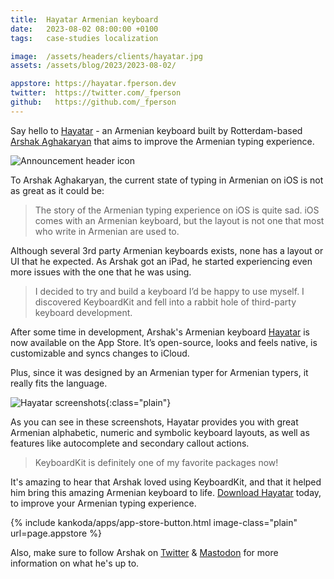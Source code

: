 ```yaml
---
title:  Hayatar Armenian keyboard
date:   2023-08-02 08:00:00 +0100
tags:   case-studies localization

image:  /assets/headers/clients/hayatar.jpg
assets: /assets/blog/2023/2023-08-02/

appstore: https://hayatar.fperson.dev
twitter:  https://twitter.com/_fperson
github:   https://github.com/_fperson
---
```


Say hello to [Hayatar]({{page.appstore}}) - an Armenian keyboard built by Rotterdam-based [Arshak Aghakaryan]({{page.twitter}}) that aims to improve the Armenian typing experience.

![Announcement header icon]({{page.image}})

To Arshak Aghakaryan, the current state of typing in Armenian on iOS is not as great as it could be:

> The story of the Armenian typing experience on iOS is quite sad. iOS comes with an Armenian keyboard, but the layout is not one that most who write in Armenian are used to. 

Although several 3rd party Armenian keyboards exists, none has a layout or UI that he expected. As Arshak got an iPad, he started experiencing even more issues with the one that he was using.

> I decided to try and build a keyboard I’d be happy to use myself. I discovered KeyboardKit and fell into a rabbit hole of third-party keyboard development.

After some time in development, Arshak's Armenian keyboard [Hayatar]({{page.appstore}}) is now available on the App Store. It’s open-source, looks and feels native, is customizable and syncs changes to iCloud. 

Plus, since it was designed by an Armenian typer for Armenian typers, it really fits the language.

![Hayatar screenshots]({{page.assets}}screenshots.png){:class="plain"}

As you can see in these screenshots, Hayatar provides you with great Armenian alphabetic, numeric and symbolic keyboard layouts, as well as features like autocomplete and secondary callout actions.

> KeyboardKit is definitely one of my favorite packages now!

It's amazing to hear that Arshak loved using KeyboardKit, and that it helped him bring this amazing Armenian keyboard to life. [Download Hayatar]({{page.appstore}}) today, to improve your Armenian typing experience.

{% include kankoda/apps/app-store-button.html image-class="plain" url=page.appstore %}

Also, make sure to follow Arshak on [Twitter]({{page.twitter}}) & [Mastodon]({{page.mastodon}}) for more information on what he's up to.